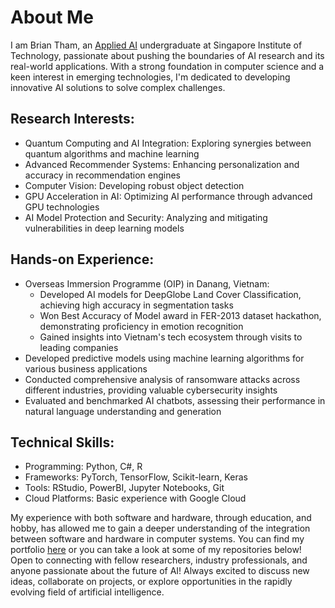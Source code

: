 # About Me

I am Brian Tham, an [Applied AI](https://www.singaporetech.edu.sg/undergraduate-programmes/applied-artificial-intelligence) undergraduate at Singapore Institute of Technology, passionate about pushing the boundaries of AI research and its real-world applications. With a strong foundation in computer science and a keen interest in emerging technologies, I'm dedicated to developing innovative AI solutions to solve complex challenges.

## Research Interests:
- Quantum Computing and AI Integration: Exploring synergies between quantum algorithms and machine learning
- Advanced Recommender Systems: Enhancing personalization and accuracy in recommendation engines
- Computer Vision: Developing robust object detection
- GPU Acceleration in AI: Optimizing AI performance through advanced GPU technologies
- AI Model Protection and Security: Analyzing and mitigating vulnerabilities in deep learning models

## Hands-on Experience:
- Overseas Immersion Programme (OIP) in Danang, Vietnam:
  - Developed AI models for DeepGlobe Land Cover Classification, achieving high accuracy in segmentation tasks
  - Won Best Accuracy of Model award in FER-2013 dataset hackathon, demonstrating proficiency in emotion recognition
  - Gained insights into Vietnam's tech ecosystem through visits to leading companies
- Developed predictive models using machine learning algorithms for various business applications
- Conducted comprehensive analysis of ransomware attacks across different industries, providing valuable cybersecurity insights
- Evaluated and benchmarked AI chatbots, assessing their performance in natural language understanding and generation

## Technical Skills:
- Programming: Python, C#, R
- Frameworks: PyTorch, TensorFlow, Scikit-learn, Keras
- Tools: RStudio, PowerBI, Jupyter Notebooks, Git
- Cloud Platforms: Basic experience with Google Cloud

My experience with both software and hardware, through education, and hobby, has allowed me to gain a deeper understanding of the integration between software and hardware in computer systems. You can find my portfolio [here](https://briantham.com) or you can take a look at some of my repositories below! Open to connecting with fellow researchers, industry professionals, and anyone passionate about the future of AI! Always excited to discuss new ideas, collaborate on projects, or explore opportunities in the rapidly evolving field of artificial intelligence.
